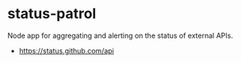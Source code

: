 # status-patrol
Node app for aggregating and alerting on the status of external APIs.

- https://status.github.com/api
